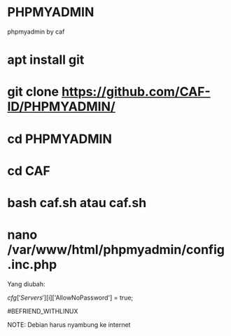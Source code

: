 # PHPMYADMIN





phpmyadmin by caf


# apt  install git
# git clone https://github.com/CAF-ID/PHPMYADMIN/
# cd PHPMYADMIN
# cd CAF
# bash caf.sh atau caf.sh
# nano /var/www/html/phpmyadmin/config.inc.php

Yang diubah:

$cfg['Servers'][$i]['AllowNoPassword'] = true;



#BEFRIEND_WITHLINUX



NOTE: Debian harus nyambung ke internet
